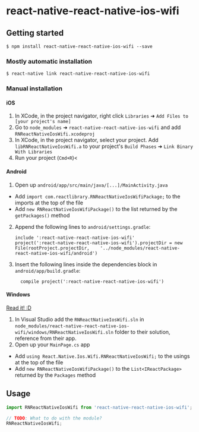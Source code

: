 
# react-native-react-native-ios-wifi

## Getting started

`$ npm install react-native-react-native-ios-wifi --save`

### Mostly automatic installation

`$ react-native link react-native-react-native-ios-wifi`

### Manual installation


#### iOS

1. In XCode, in the project navigator, right click `Libraries` ➜ `Add Files to [your project's name]`
2. Go to `node_modules` ➜ `react-native-react-native-ios-wifi` and add `RNReactNativeIosWifi.xcodeproj`
3. In XCode, in the project navigator, select your project. Add `libRNReactNativeIosWifi.a` to your project's `Build Phases` ➜ `Link Binary With Libraries`
4. Run your project (`Cmd+R`)<

#### Android

1. Open up `android/app/src/main/java/[...]/MainActivity.java`
  - Add `import com.reactlibrary.RNReactNativeIosWifiPackage;` to the imports at the top of the file
  - Add `new RNReactNativeIosWifiPackage()` to the list returned by the `getPackages()` method
2. Append the following lines to `android/settings.gradle`:
  	```
  	include ':react-native-react-native-ios-wifi'
  	project(':react-native-react-native-ios-wifi').projectDir = new File(rootProject.projectDir, 	'../node_modules/react-native-react-native-ios-wifi/android')
  	```
3. Insert the following lines inside the dependencies block in `android/app/build.gradle`:
  	```
      compile project(':react-native-react-native-ios-wifi')
  	```

#### Windows
[Read it! :D](https://github.com/ReactWindows/react-native)

1. In Visual Studio add the `RNReactNativeIosWifi.sln` in `node_modules/react-native-react-native-ios-wifi/windows/RNReactNativeIosWifi.sln` folder to their solution, reference from their app.
2. Open up your `MainPage.cs` app
  - Add `using React.Native.Ios.Wifi.RNReactNativeIosWifi;` to the usings at the top of the file
  - Add `new RNReactNativeIosWifiPackage()` to the `List<IReactPackage>` returned by the `Packages` method


## Usage
```javascript
import RNReactNativeIosWifi from 'react-native-react-native-ios-wifi';

// TODO: What to do with the module?
RNReactNativeIosWifi;
```
  
